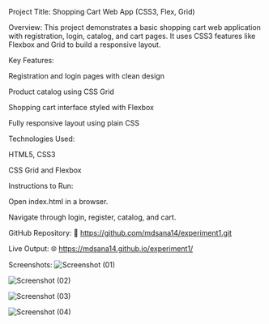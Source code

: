 Project Title: Shopping Cart Web App (CSS3, Flex, Grid)

Overview:
This project demonstrates a basic shopping cart web application with registration, login, catalog, and cart pages. It uses CSS3 features like Flexbox and Grid to build a responsive layout.

Key Features:

Registration and login pages with clean design

Product catalog using CSS Grid

Shopping cart interface styled with Flexbox

Fully responsive layout using plain CSS

Technologies Used:

HTML5, CSS3

CSS Grid and Flexbox

Instructions to Run:

Open index.html in a browser.

Navigate through login, register, catalog, and cart.

GitHub Repository:
🔗 https://github.com/mdsana14/experiment1.git

Live Output:
🌐 https://mdsana14.github.io/experiment1/

Screenshots:
![Screenshot (01)](https://github.com/user-attachments/assets/4f8a0aa9-e324-4846-a537-10a5236a406c)


![Screenshot (02)](https://github.com/user-attachments/assets/f8ebbc5f-1e88-41d9-a778-08dd78481e88)


![Screenshot (03)](https://github.com/user-attachments/assets/d6c1e6d3-3869-40e8-981a-14102148b22d)


![Screenshot (04)](https://github.com/user-attachments/assets/935bdae3-24bb-419b-afea-91af9412cc29)









